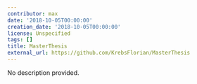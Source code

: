 ```yaml
---
contributor: max
date: '2018-10-05T00:00:00'
creation_date: '2018-10-05T00:00:00'
license: Unspecified
tags: []
title: MasterThesis
external_url: https://github.com/KrebsFlorian/MasterThesis
---
```


No description provided.
